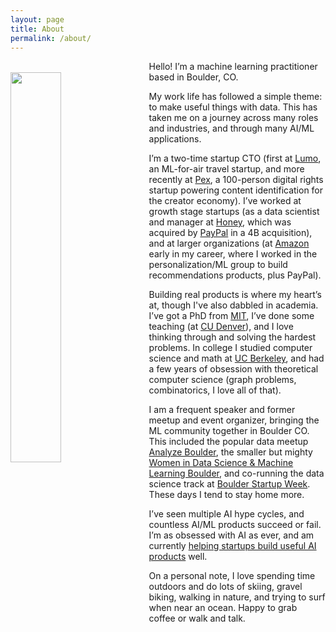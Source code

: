 ```yaml
---
layout: page
title: About
permalink: /about/
---
```

<img style="float: left; margin-top: 18px; margin-right: 20px; width:40%;" src="/images/diana_wlp.jpg"/>

Hello! I’m a machine learning practitioner based in Boulder, CO.

My work life has followed a simple theme: to make useful things with data. This has taken me on a journey across many roles and industries, and through many AI/ML applications. 

I’m a two-time startup CTO (first at [Lumo](https://thinklumo.com), an ML-for-air travel startup, and more recently at [Pex](https://pex.com/), a 100-person digital rights startup powering content identification for the creator economy). I’ve worked at growth stage startups (as a data scientist and manager at [Honey](https://www.joinhoney.com/), which was acquired by [PayPal](https://www.paypal.com/us/home) in a 4B acquisition), and at larger organizations (at [Amazon](https://www.amazon.com/) early in my career, where I worked in the personalization/ML group to build recommendations products, plus PayPal).

Building real products is where my heart’s at, though I've also dabbled in academia. I’ve got a PhD from [MIT](http://www.mit.edu/~orc/), I’ve done some teaching (at [CU Denver](https://www.ucdenver.edu/)), and I love thinking through and solving the hardest problems. In college I studied computer science and math at [UC Berkeley](https://www.berkeley.edu/), and had a few years of obsession with theoretical computer science (graph problems, combinatorics, I love all of that).

I am a frequent speaker and former meetup and event organizer, bringing the ML community together in Boulder CO. This included the popular data meetup [Analyze Boulder](http://http://www.meetup.com/Analyze-Boulder/), the smaller but mighty [Women in Data Science & Machine Learning Boulder](https://www.meetup.com/Boulder-Women-in-Machine-Learning-and-Data-Science/), and co-running the data science track at [Boulder Startup Week](https://boulderstartupweek.com/). These days I tend to stay home more.

I’ve seen multiple AI hype cycles, and countless AI/ML products succeed or fail. I’m as obsessed with AI as ever, and am currently [helping startups build useful AI products](advising.md) well.

On a personal note, I love spending time outdoors and do lots of skiing, gravel biking, walking in nature, and trying to surf when near an ocean. Happy to grab coffee or walk and talk.
